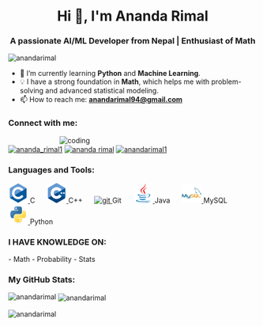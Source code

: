 <h1 align="center">Hi 👋, I'm Ananda Rimal</h1>
<h3 align="center">A passionate AI/ML Developer from Nepal | Enthusiast of Math</h3>

<p align="left"> <img src="https://komarev.com/ghpvc/?username=anandarimal&label=Profile%20views&color=0e75b6&style=flat" alt="anandarimal" /> </p>

- 🌱 I’m currently learning **Python** and **Machine Learning**.
- 💡 I have a strong foundation in **Math**, which helps me with problem-solving and advanced statistical modeling.
- 📫 How to reach me: **anandarimal94@gmail.com**

<h3 align="left">Connect with me:</h3>
<p align="left">
  <img align="right" alt="coding" width="400" src="https://i.pinimg.com/originals/bd/4e/d3/bd4ed327189c2a56695beb91cd534570.gif" />
  <a href="https://twitter.com/ananda_rimal1" target="blank"><img align="center" src="https://raw.githubusercontent.com/rahuldkjain/github-profile-readme-generator/master/src/images/icons/Social/twitter.svg" alt="ananda_rimal1" height="30" width="40" /></a>
  <a href="https://www.facebook.com/profile.php?id=100078209768946" target="blank"><img align="center" src="https://raw.githubusercontent.com/rahuldkjain/github-profile-readme-generator/master/src/images/icons/Social/facebook.svg" alt="ananda rimal" height="30" width="40" /></a>
  <a href="https://instagram.com/anandarimal1" target="blank"><img align="center" src="https://raw.githubusercontent.com/rahuldkjain/github-profile-readme-generator/master/src/images/icons/Social/instagram.svg" alt="anandarimal1" height="30" width="40" /></a>
</p>

<h3 align="left">Languages and Tools:</h3>
<p align="left">
  <a href="https://www.cprogramming.com/" target="_blank" rel="noreferrer">
    <img src="https://raw.githubusercontent.com/devicons/devicon/master/icons/c/c-original.svg" alt="c" width="40" height="40"/>
  </a>
  C
  &nbsp;&nbsp;&nbsp;&nbsp;
  <a href="https://www.w3schools.com/cpp/" target="_blank" rel="noreferrer">
    <img src="https://raw.githubusercontent.com/devicons/devicon/master/icons/cplusplus/cplusplus-original.svg" alt="cplusplus" width="40" height="40"/>
  </a>
  C++
  &nbsp;&nbsp;&nbsp;&nbsp;
  <a href="https://git-scm.com/" target="_blank" rel="noreferrer">
    <img src="https://www.vectorlogo.zone/logos/git-scm/git-scm-icon.svg" alt="git" width="40" height="40"/>
  </a>
  Git
  &nbsp;&nbsp;&nbsp;&nbsp;
  <a href="https://www.java.com" target="_blank" rel="noreferrer">
    <img src="https://raw.githubusercontent.com/devicons/devicon/master/icons/java/java-original.svg" alt="java" width="40" height="40"/>
  </a>
  Java
  &nbsp;&nbsp;&nbsp;&nbsp;
  <a href="https://www.mysql.com/" target="_blank" rel="noreferrer">
    <img src="https://raw.githubusercontent.com/devicons/devicon/master/icons/mysql/mysql-original-wordmark.svg" alt="mysql" width="40" height="40"/>
  </a>
  MySQL
  &nbsp;&nbsp;&nbsp;&nbsp;
  <a href="https://www.python.org" target="_blank" rel="noreferrer">
    <img src="https://raw.githubusercontent.com/devicons/devicon/master/icons/python/python-original.svg" alt="python" width="40" height="40"/>
  </a>
  Python
</p>

<h3 align="left">I HAVE KNOWLEDGE ON:</h3>
<p align="left">
  - Math
  - Probability
  - Stats
</p>

<h3 align="left">My GitHub Stats:</h3>
<p><img align="left" src="https://github-readme-stats.vercel.app/api/top-langs?username=anandarimal&show_icons=true&locale=en&layout=compact" alt="anandarimal" /></p>

<p>&nbsp;<img align="center" src="https://github-readme-stats.vercel.app/api?username=anandarimal&show_icons=true&locale=en" alt="anandarimal" /></p>

<p><img align="center" src="https://github-readme-streak-stats.herokuapp.com/?user=anandarimal&" alt="anandarimal" /></p>
